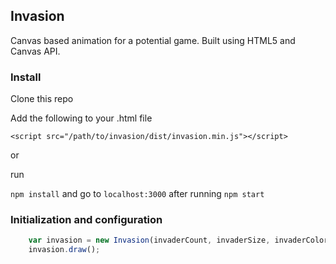 ## Invasion

Canvas based animation for a potential game. Built using HTML5 and Canvas API.

### Install

Clone this repo 

Add the following to your .html file 

`<script src="/path/to/invasion/dist/invasion.min.js"></script>`

or 

run

`npm install` and go to `localhost:3000` after running `npm start`


### Initialization and configuration
```js
    var invasion = new Invasion(invaderCount, invaderSize, invaderColor, gridSize, gridColor);
    invasion.draw();
```
